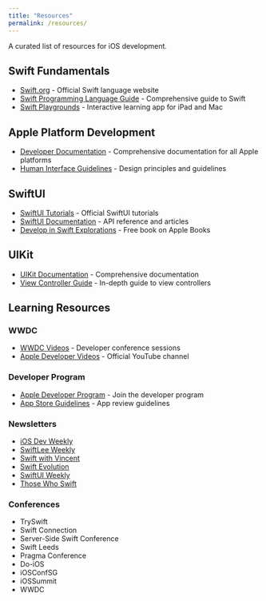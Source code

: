 ```yaml
---
title: "Resources"
permalink: /resources/
---
```


A curated list of resources for iOS development.

## Swift Fundamentals
- [Swift.org](https://swift.org) - Official Swift language website
- [Swift Programming Language Guide](https://docs.swift.org/swift-book/) - Comprehensive guide to Swift
- [Swift Playgrounds](https://www.apple.com/swift/playgrounds/) - Interactive learning app for iPad and Mac

## Apple Platform Development
- [Developer Documentation](https://developer.apple.com/documentation) - Comprehensive documentation for all Apple platforms
- [Human Interface Guidelines](https://developer.apple.com/design/human-interface-guidelines) - Design principles and guidelines

## SwiftUI
- [SwiftUI Tutorials](https://developer.apple.com/tutorials/swiftui) - Official SwiftUI tutorials
- [SwiftUI Documentation](https://developer.apple.com/documentation/swiftui) - API reference and articles
- [Develop in Swift Explorations](https://books.apple.com/us/book/develop-in-swift-explorations/id1581182728) - Free book on Apple Books

## UIKit
- [UIKit Documentation](https://developer.apple.com/documentation/uikit) - Comprehensive documentation
- [View Controller Guide](https://developer.apple.com/library/archive/featuredarticles/ViewControllerPGforiPhoneOS/) - In-depth guide to view controllers

## Learning Resources
### WWDC
- [WWDC Videos](https://developer.apple.com/videos/) - Developer conference sessions
- [Apple Developer Videos](https://www.youtube.com/c/AppleDeveloper) - Official YouTube channel

### Developer Program
- [Apple Developer Program](https://developer.apple.com/programs/) - Join the developer program
- [App Store Guidelines](https://developer.apple.com/app-store/review/guidelines/) - App review guidelines

### Newsletters
- [iOS Dev Weekly](https://iosdevweekly.com)
- [SwiftLee Weekly](https://www.avanderlee.com)
- [Swift with Vincent](https://www.swiftwithvincent.com)
- [Swift Evolution](https://www.swift.org/swift-evolution/)
- [SwiftUI Weekly](https://swiftuiweekly.com)
- [Those Who Swift](https://thosewhoswift.club)

### Conferences
- TrySwift
- Swift Connection
- Server-Side Swift Conference
- Swift Leeds
- Pragma Conference
- Do-iOS
- iOSConfSG
- iOSSummit
- WWDC